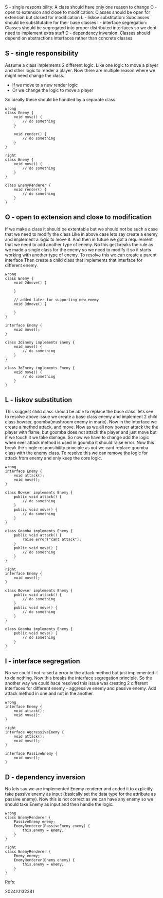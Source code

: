 S - single responsibility: A class should have only one reason to change
O - open to extension and close to modification: Classes should be open for extension but closed for modification
L - liskov substitution: Subclasses should be substitutable for their base classes
I - interface segregation: Classes should be segregated into proper distributed interfaces so we dont need to implement extra stuff
D - dependency inversion: Classes should depend on abstractions interfaces rather than concrete classes


## S - single responsibility
Assume a class implements 2 different logic.
Like one logic to move a player and other logic to render a player. Now there are multiple reason where we might need change the class.
- if we move to a new render logic
- Or we change the logic to move a player

So ideally these should be handled by a separate class

```
wrong
class Enemy {
    void move() {
        // do something
    }

    void render() {
        // do something
    }
}

right
class Enemy {
    void move() {
        // do something
    }
}

class EnemyRenderer {
    void render() {
        // do something
    }
}
```

## O - open to extension and close to modification
If we make a class it should be extentable but we should not be such a case that we need to modify the class
Like in above case lets say create a enemy and implement a logic to move it. And then in future we got a requirement that we need to add another type of enemy.
No this get breaks the rule as we made a single class for the enemy so we need to modify it so it starts working with another type of enemy. To resolve this we can create a parent interface
Then create a child class that implements that interface for different enemy.

```
wrong
class Enemy {
    void 2dmove() {
        
    }

    // added later for supporting new enemy
    void 3dmove() {
        
    }
}

interface Enemy {
    void move();
}

class 2dEnemy implements Enemy {
    void move() {
        // do something
    }
}

class 3dEnemy implements Enemy {
    void move() {
        // do something
    }
}
```

## L - liskov substitution
This suggest child class should be able to replace the base class.
lets see to resolve above issue we create a base class enemy and implement 2 child class bowser, goomba(mushroom enemy in mario). Now in the interface we create a method attack, and move.
Now as we all now bowser attack the the player with flame, but goomba does not attack the player and just move but if we touch it we take damage. So now we have to change add the logic when ever attack method is used in goomba it should raise error.
Now this break the single responsibility principle as not we cant replace goomba class with the enemy class.
To resolve this we can remove the logic for attack from enemy and only keep the core logic.

```
wrong
interface Enemy {
    void attack();
    void move();
}

class Bowser implements Enemy {
    public void attack() {
        // do something
    }
    public void move() {
        // do something
    }
}

class Goomba implements Enemy {
    public void attack() {
        raise error("cant attack");
    }
    public void move() {
        // do something
    }
}

right
interface Enemy {
    void move();
}

class Bowser implements Enemy {
    public void attack() {
        // do something
    }
    public void move() {
        // do something
    }
}

class Goomba implements Enemy {
    public void move() {
        // do something
    }
}

```



## I - interface segregation
No we could I not raised a error in the attack method but just implemented it to do nothing. Now this breaks the interface segregation principle.
So the another way we could hace resolved this issue was creating 2 different interfaces for different enemy - aggressive enemy and passive enemy. 
Add attack method in one and not in the another.

```
wrong
interface Enemy {
    void attack();
    void move():
}

right
interface AggressiveEnemy {
    void attack();
    void move();
}

interface PassiveEnemy {
    void move();
}
```

## D - dependency inversion
No lets say we are implemented Enemy renderer and coded it to explicitly take passive enemy as input (basically set the data type for the attribute as passive enemy).
Now this is not correct as we can have any enemy so we should take Enemy as input and then handle the logic.

```
wrong
class EnemyRenderer {
    PassiveEnemy enemy;
    EnemyRenderer(PassiveEnemy enemy) {
        this.enemy = enemy;
    }
}

right
class EnemyRenderer {
    Enemy enemy;
    EnemyRenderer(Enemy enemy) {
        this.enemy = enemy;
    }
}
```

Refs: 


202410132341
